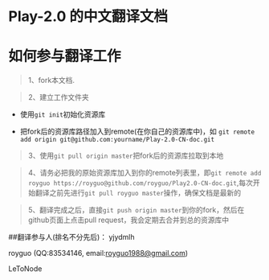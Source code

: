 # Play-2.0 的中文翻译文档

# 如何参与翻译工作

> 1、fork本文档.

> 2、建立工作文件夹

- 使用```git init```初始化资源库

- 把fork后的资源库路径加入到remote(在你自己的资源库中)，如 ```git remote add origin git@github.com:yourname/Play-2.0-CN-doc.git```

> 3、使用```git pull origin master```把fork后的资源库拉取到本地

> 4、请务必把我的原始资源库加入到你的remote列表里，即```git remote add royguo https://royguo@github.com/royguo/Play2.0-CN-doc.git```,每次开始翻译之前先进行```git pull royguo master```操作，确保文档是最新的

> 5、翻译完成之后，直接```git push origin master```到你的fork，然后在github页面上点击pull request，我会定期去合并到总的资源库中



##翻译参与人(排名不分先后)：
yjydmlh

royguo (QQ:83534146, email:royguo1988@gmail.com)

LeToNode

